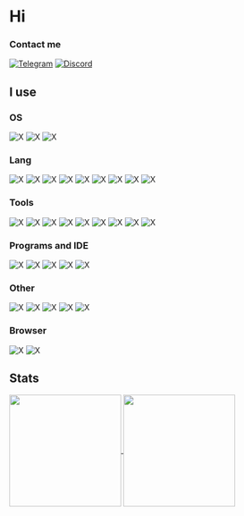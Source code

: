 # Hi

### Contact me

[![Telegram](https://img.shields.io/badge/Telegram-2CA5E0?style=for-the-badge&logo=telegram&logoColor=white)](https://t.me/kot_az)
[![Discord](https://img.shields.io/badge/Discord-7289DA?style=for-the-badge&logo=discord&logoColor=white)](https://discord.gg/FKcURWZsMW)

## I use

### OS

![X](https://img.shields.io/badge/Android-3DDC84?style=for-the-badge&logo=android&logoColor=white)
![X](https://img.shields.io/badge/manjaro-35BF5C?style=for-the-badge&logo=manjaro&logoColor=white)
![X](https://img.shields.io/badge/Windows-0078D6?style=for-the-badge&logo=windows&logoColor=white)

### Lang

![X](https://img.shields.io/badge/Python-3776AB?style=for-the-badge&logo=python&logoColor=white)
![X](https://img.shields.io/badge/HTML-239120?style=for-the-badge&logo=html5&logoColor=white)
![X](https://img.shields.io/badge/JavaScript-F7DF1E?style=for-the-badge&logo=JavaScript&logoColor=white)
![X](https://img.shields.io/badge/Node.js-43853D?style=for-the-badge&logo=node.js&logoColor=white)
![X](https://img.shields.io/badge/TypeScript-007ACC?style=for-the-badge&logo=typescript&logoColor=white)
![X](https://img.shields.io/badge/ts--node-3178C6?style=for-the-badge&logo=ts-node&logoColor=white)
![X](https://img.shields.io/badge/C%2B%2B-00599C?style=for-the-badge&logo=c%2B%2B&logoColor=white)
![X](https://img.shields.io/badge/Rust-000000?style=for-the-badge&logo=rust&logoColor=white)
![X](https://img.shields.io/badge/Shell_Script-121011?style=for-the-badge&logo=gnu-bash&logoColor=white)

### Tools

![X](https://img.shields.io/badge/Hugo-FF4088?style=for-the-badge&logo=hugo&logoColor=white)
![X](https://img.shields.io/badge/Markdown-000000?style=for-the-badge&logo=markdown&logoColor=white)
![X](https://img.shields.io/badge/React-20232A?style=for-the-badge&logo=react&logoColor=61DAFB)
![X](https://img.shields.io/badge/Bootstrap-563D7C?style=for-the-badge&logo=bootstrap&logoColor=white)
![X](https://img.shields.io/badge/jQuery-0769AD?style=for-the-badge&logo=jquery&logoColor=white)
![X](https://img.shields.io/badge/prettier-1A2C34?style=for-the-badge&logo=prettier&logoColor=F7BA3E)
![X](https://img.shields.io/badge/SQLite-07405E?style=for-the-badge&logo=sqlite&logoColor=white)
![X](https://img.shields.io/badge/Microsoft_Office-D83B01?style=for-the-badge&logo=microsoft-office&logoColor=white)
![X](https://img.shields.io/badge/json%20web%20tokens-323330?style=for-the-badge&logo=json-web-tokens&logoColor=pink)

### Programs and IDE

![X](https://img.shields.io/badge/blender-%23F5792A.svg?style=for-the-badge&logo=blender&logoColor=white)
![X](https://img.shields.io/badge/Figma-F24E1E?style=for-the-badge&logo=figma&logoColor=white)
![X](https://img.shields.io/badge/Visual_Studio_Code-0078D4?style=for-the-badge&logo=visual%20studio%20code&logoColor=white)
![X](https://img.shields.io/badge/Visual_Studio-5C2D91?style=for-the-badge&logo=visual%20studio&logoColor=white)
![X](https://img.shields.io/badge/Notion-000000?style=for-the-badge&logo=notion&logoColor=white)

### Other

![X](https://img.shields.io/badge/Arduino-00979D?style=for-the-badge&logo=Arduino&logoColor=white)
![X](https://img.shields.io/badge/GIT-E44C30?style=for-the-badge&logo=git&logoColor=white)
![X](https://img.shields.io/badge/GNU%20Bash-4EAA25?style=for-the-badge&logo=GNU%20Bash&logoColor=white)
![X](https://img.shields.io/badge/powershell-5391FE?style=for-the-badge&logo=powershell&logoColor=white)
![X](https://img.shields.io/badge/windows%20terminal-4D4D4D?style=for-the-badge&logo=windows%20terminal&logoColor=white)

### Browser

![X](https://img.shields.io/badge/Brave-FF1B2D?style=for-the-badge&logo=Brave&logoColor=white)
![X](https://img.shields.io/badge/Microsoft_Edge-0078D7?style=for-the-badge&logo=Microsoft-edge&logoColor=white)

## Stats

<a href="#">
  <img height=200 align="center" src="https://github-readme-stats.vercel.app/api?username=kotazzz&show_icons=true&bg_color=00000000" />
</a>
<a href="#">
  <img height=200 align="center" src="https://github-readme-stats.vercel.app/api/top-langs/?username=kotazzz&layout=compact&show_icons=true&bg_color=00000000" />
</a>
